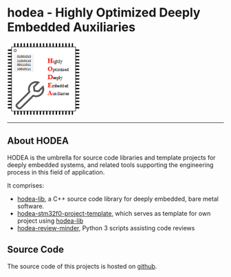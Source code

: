 # hodea - Highly Optimized Deeply Embedded Auxiliaries

![logo](hodea_logo.png)

---

## About HODEA

HODEA is the umbrella for source code libraries and template projects
for deeply embedded systems, and related tools supporting the engineering
process in this field of application.


It comprises:

- [hodea-lib](https://hodea.github.io/hodea-lib/), a C++ source code
  library for deeply embedded, bare metal software.
- [hodea-stm32f0-project-template](https://hodea.github.io/hodea-stm32f0-project-template/),
   which serves as template for own project using
   [hodea-lib](https://github.com/hodea/hodea-lib)
- [hodea-review-minder](https://hodea.github.io/hodea-review-minder),
  Python 3 scripts assisting code reviews

## Source Code

The source code of this projects is hosted on [github](https://github.com/hodea).

